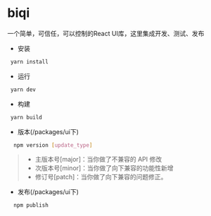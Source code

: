 # biqi

一个简单，可信任，可以控制的React UI库，这里集成开发、测试、发布

* 安装

```bash
 yarn install
```

* 运行

```bash
 yarn dev
```

* 构建

```bash
 yarn build
```

* 版本(/packages/ui下)

```bash
  npm version [update_type]
```

> * 主版本号[major]：当你做了不兼容的 API 修改
> * 次版本号[minor]：当你做了向下兼容的功能性新增
> * 修订号[patch]：当你做了向下兼容的问题修正。

* 发布(/packages/ui下)

```bash
  npm publish
```
